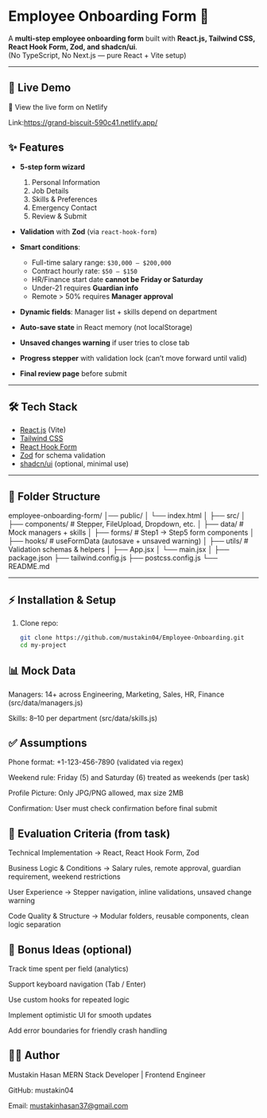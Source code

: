 # Employee Onboarding Form 🚀

A **multi-step employee onboarding form** built with **React.js, Tailwind CSS, React Hook Form, Zod, and shadcn/ui**.  
(No TypeScript, No Next.js — pure React + Vite setup)

---

## 📸 Live Demo

🚀 View the live form on Netlify

Link:https://grand-biscuit-590c41.netlify.app/

## ✨ Features

- **5-step form wizard**
  1. Personal Information  
  2. Job Details  
  3. Skills & Preferences  
  4. Emergency Contact  
  5. Review & Submit  

- **Validation** with **Zod** (via `react-hook-form`)  
- **Smart conditions**:
  - Full-time salary range: `$30,000 – $200,000`
  - Contract hourly rate: `$50 – $150`
  - HR/Finance start date **cannot be Friday or Saturday**
  - Under-21 requires **Guardian info**
  - Remote > 50% requires **Manager approval**
- **Dynamic fields**: Manager list + skills depend on department  
- **Auto-save state** in React memory (not localStorage)  
- **Unsaved changes warning** if user tries to close tab  
- **Progress stepper** with validation lock (can’t move forward until valid)  
- **Final review page** before submit  

---

## 🛠 Tech Stack

- [React.js](https://react.dev/) (Vite)  
- [Tailwind CSS](https://tailwindcss.com/)  
- [React Hook Form](https://react-hook-form.com/)  
- [Zod](https://zod.dev/) for schema validation  
- [shadcn/ui](https://ui.shadcn.com/) (optional, minimal use)  

---

## 📂 Folder Structure

employee-onboarding-form/
│── public/
│ └── index.html
│
├── src/
│ ├── components/ # Stepper, FileUpload, Dropdown, etc.
│ ├── data/ # Mock managers + skills
│ ├── forms/ # Step1 → Step5 form components
│ ├── hooks/ # useFormData (autosave + unsaved warning)
│ ├── utils/ # Validation schemas & helpers
│ ├── App.jsx
│ └── main.jsx
│
├── package.json
├── tailwind.config.js
├── postcss.config.js
└── README.md


---

## ⚡️ Installation & Setup

1. Clone repo:
   ```bash
   git clone https://github.com/mustakin04/Employee-Onboarding.git
   cd my-project

## 📊 Mock Data

Managers: 14+ across Engineering, Marketing, Sales, HR, Finance (src/data/managers.js)

Skills: 8–10 per department (src/data/skills.js)

## ✅ Assumptions

Phone format: +1-123-456-7890 (validated via regex)

Weekend rule: Friday (5) and Saturday (6) treated as weekends (per task)

Profile Picture: Only JPG/PNG allowed, max size 2MB

Confirmation: User must check confirmation before final submit

## 🎯 Evaluation Criteria (from task)

Technical Implementation → React, React Hook Form, Zod

Business Logic & Conditions → Salary rules, remote approval, guardian requirement, weekend restrictions

User Experience → Stepper navigation, inline validations, unsaved change warning

Code Quality & Structure → Modular folders, reusable components, clean logic separation

## 🔮 Bonus Ideas (optional)

Track time spent per field (analytics)

Support keyboard navigation (Tab / Enter)

Use custom hooks for repeated logic

Implement optimistic UI for smooth updates

Add error boundaries for friendly crash handling

## 👨‍💻 Author

Mustakin Hasan
MERN Stack Developer | Frontend Engineer

GitHub: mustakin04

Email: mustakinhasan37@gmail.com

